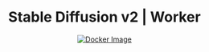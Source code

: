 <div align="center">

<h1>Stable Diffusion v2 | Worker</h1>

[![Docker Image](https://github.com/runpod-workers/worker-stable_diffusion_v2/actions/workflows/CD-docker_dev.yml/badge.svg)](https://github.com/runpod-workers/worker-stable_diffusion_v2/actions/workflows/CD-docker_dev.yml)

</div>
